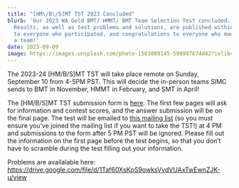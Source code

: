 ```yaml
---
title: "[HM\/B\/S]MT TST 2023 Concluded"
blurb: 'Our 2023 WA Gold BMT/ HMMT/ BMT Team Selection Test concluded.
  Results, as well as test problems and solutions, are published within. Thanks
  to everyone who participated, and congratulations to everyone who made it onto
  a team!'
date: 2023-09-09
image: https://images.unsplash.com/photo-1563089145-599997674d42?ixlib=rb-4.0.3&ixid=M3wxMjA3fDB8MHxwaG90by1wYWdlfHx8fGVufDB8fHx8fA%3D%3D&auto=format&fit=crop&w=800
---
```


The 2023-24 [HM/B/S]MT TST will take place remote on Sunday, September 10 from 4-5PM PST. This will decide the in-person teams SIMC sends to BMT in November, HMMT in February, and SMT in April!

The [HM/B/S]MT TST submission form is [here](https://forms.gle/oGZqg2EUUWWQ4W4r9). The first few pages will ask for information and contest scores, and the answer submission will be on the final page. The test will be emailed to [this mailing list](https://forms.gle/vdJjR7cpUJmQChR57) (so you must ensure you’ve joined the mailing list if you want to take the TST!) at 4 PM and submissions to the form after 5 PM PST will be ignored. Please fill out the information on the first page before the test begins, so that you don’t have to scramble during the test filling out your information.

Problems are availalable here: https://drive.google.com/file/d/1Taf60XsKpS9owksVvdVUAxTwEwnZJK-u/view

